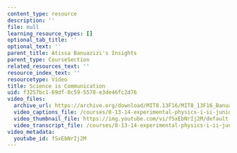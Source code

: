 ```yaml
---
content_type: resource
description: ''
file: null
learning_resource_types: []
optional_tab_title: ''
optional_text: ''
parent_title: Atissa Banuazizi's Insights
parent_type: CourseSection
related_resources_text: ''
resource_index_text: ''
resourcetype: Video
title: Science is Communication
uid: f3257bc1-69df-0c59-5578-e3de46fc2d76
video_files:
  archive_url: https://archive.org/download/MIT8.13F16/MIT8_13F16_Banuazizi_Science_is_Communication_300k.mp4
  video_captions_file: /courses/8-13-14-experimental-physics-i-ii-junior-lab-fall-2016-spring-2017/41da133c3ccc54cdab63c6a6f7253620_fSxEbNrIj2M.vtt
  video_thumbnail_file: https://img.youtube.com/vi/fSxEbNrIj2M/default.jpg
  video_transcript_file: /courses/8-13-14-experimental-physics-i-ii-junior-lab-fall-2016-spring-2017/4cf05339ceb055180735fdc8159ab473_fSxEbNrIj2M.pdf
video_metadata:
  youtube_id: fSxEbNrIj2M
---
```

